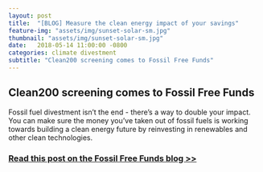 ```yaml
---
layout: post
title:  "[BLOG] Measure the clean energy impact of your savings"
feature-img: "assets/img/sunset-solar-sm.jpg"
thumbnail: "assets/img/sunset-solar-sm.jpg"
date:   2018-05-14 11:00:00 -0800
categories: climate divestment
subtitle: "Clean200 screening comes to Fossil Free Funds"
---
```


## Clean200 screening comes to Fossil Free Funds

Fossil fuel divestment isn’t the end - there’s a way to double your impact. You can make sure the money you’ve taken out of fossil fuels is working towards building a clean energy future by reinvesting in renewables and other clean technologies.

### [Read this post on the Fossil Free Funds blog >>](https://fossilfreefunds.org/blog/2018/05/14/measure-the-clean-energy-impact-of-your-savings.html)

